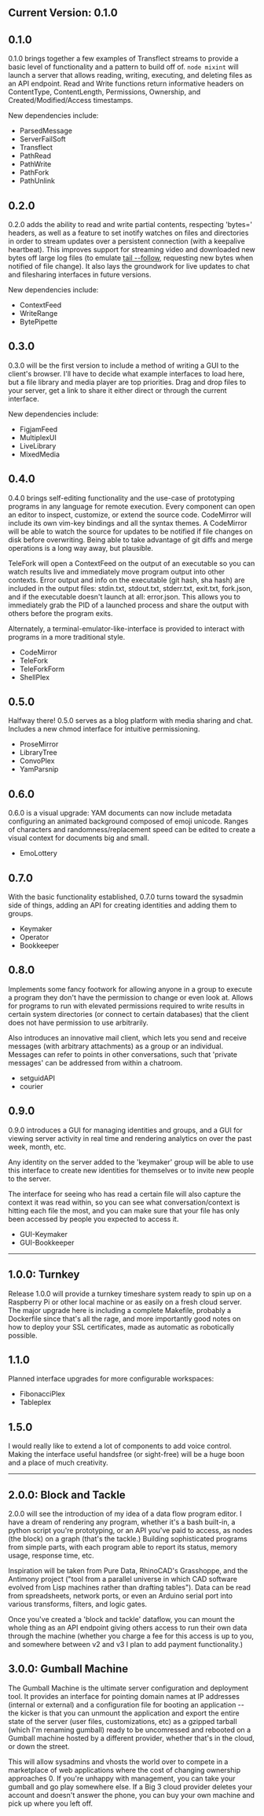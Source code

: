 ## Current Version: 0.1.0

## <a href="0.1.0"></a>
## 0.1.0

0.1.0 brings together a few examples of Transflect streams to provide a basic level of functionality and a pattern to build off of. `node mixint` will launch a server that allows reading, writing, executing, and deleting files as an API endpoint. Read and Write functions return informative headers on ContentType, ContentLength, Permissions, Ownership, and Created/Modified/Access timestamps.

New dependencies include:
- ParsedMessage
- ServerFailSoft
- Transflect
- PathRead
- PathWrite
- PathFork
- PathUnlink

## <a href="0.2.0"></a>
## 0.2.0

0.2.0 adds the ability to read and write partial contents, respecting 'bytes=' headers, as well as a feature to set inotify watches on files and directories in order to stream updates over a persistent connection (with a keepalive heartbeat). This improves support for streaming video and downloaded new bytes off large log files (to emulate [tail --follow](http://man7.org/linux/man-pages/man1/tail.1.html), requesting new bytes when notified of file change). It also lays the groundwork for live updates to chat and filesharing interfaces in future versions.

New dependencies include:
- ContextFeed
- WriteRange
- BytePipette

## <a href="0.3.0"></a>
## 0.3.0

0.3.0 will be the first version to include a method of writing a GUI to the client's browser. I'll have to decide what example interfaces to load here, but a file library and media player are top priorities. Drag and drop files to your server, get a link to share it either direct or through the current interface.

New dependencies include:
- FigjamFeed
- MultiplexUI
- LiveLibrary
- MixedMedia

## <a href="0.4.0"></a>
## 0.4.0

0.4.0 brings self-editing functionality and the use-case of prototyping programs in any language for remote execution. Every component can open an editor to inspect, customize, or extend the source code. CodeMirror will include its own vim-key bindings and all the syntax themes. A CodeMirror will be able to watch the source for updates to be notified if file changes on disk before overwriting. Being able to take advantage of git diffs and merge operations is a long way away, but plausible.

TeleFork will open a ContextFeed on the output of an executable so you can watch results live and immediately move program output into other contexts. Error output and info on the executable (git hash, sha hash) are included in the output files: stdin.txt, stdout.txt, stderr.txt, exit.txt, fork.json, and if the executable doesn't launch at all: error.json. This allows you to immediately grab the PID of a launched process and share the output with others before the program exits.

Alternately, a terminal-emulator-like-interface is provided to interact with programs in a more traditional style.

- CodeMirror
- TeleFork
- TeleForkForm
- ShellPlex

## <a href="0.5.0"></a>
## 0.5.0

Halfway there! 0.5.0 serves as a blog platform with media sharing and chat. Includes a new chmod interface for intuitive permissioning.

- ProseMirror
- LibraryTree
- ConvoPlex
- YamParsnip

## <a href="0.6.0"></a>
## 0.6.0

0.6.0 is a visual upgrade: YAM documents can now include metadata configuring an animated background composed of emoji unicode. Ranges of characters and randomness/replacement speed can be edited to create a visual context for documents big and small.

- EmoLottery

## <a href="0.7.0"></a>
## 0.7.0

With the basic functionality established, 0.7.0 turns toward the sysadmin side of things, adding an API for creating identities and adding them to groups.


- Keymaker
- Operator
- Bookkeeper

## <a href="0.8.0"></a>
## 0.8.0

Implements some fancy footwork for allowing anyone in a group to execute a program they don't have the permission to change or even look at. Allows for programs to run with elevated permissions required to write results in certain system directories (or connect to certain databases) that the client does not have permission to use arbitrarily.

Also introduces an innovative mail client, which lets you send and receive messages (with arbitrary attachments) as a group or an individual. Messages can refer to points in other conversations, such that 'private messages' can be addressed from within a chatroom.


- setguidAPI
- courier

## <a href="0.9.0"></a>
## 0.9.0

0.9.0 introduces a GUI for managing identities and groups, and a GUI for viewing server activity in real time and rendering analytics on over the past week, month, etc.

Any identity on the server added to the 'keymaker' group will be able to use this interface to create new identities for themselves or to invite new people to the server.

The interface for seeing who has read a certain file will also capture the context it was read within, so you can see what conversation/context is hitting each file the most, and you can make sure that your file has only been accessed by people you expected to access it.

- GUI-Keymaker
- GUI-Bookkeeper

------
## <a href="1.0.0"></a>
## 1.0.0: Turnkey

Release 1.0.0 will provide a turnkey timeshare system ready to spin up on a Raspberry Pi or other local machine or as easily on a fresh cloud server. The major upgrade here is including a complete Makefile, probably a Dockerfile since that's all the rage, and more importantly good notes on how to deploy your SSL certificates, made as automatic as robotically possible.

## <a href="1.1.0"></a>
## 1.1.0

Planned interface upgrades for more configurable workspaces:
- FibonacciPlex
- Tableplex

## <a href="1.5.0"></a>
## 1.5.0

I would really like to extend a lot of components to add voice control. Making the interface useful handsfree (or sight-free) will be a huge boon and a place of much creativity.


------
## <a href="2.0.0"></a>
## 2.0.0: Block and Tackle

2.0.0 will see the introduction of my idea of a data flow program editor. I have a dream of rendering any program, whether it's a bash built-in, a python script you're prototyping, or an API you've paid to access, as nodes (the block) on a graph (that's the tackle.) Building sophisticated programs from simple parts, with each program able to report its status, memory usage, response time, etc.

Inspiration will be taken from Pure Data, RhinoCAD's Grasshoppe, and the Antimony project ("tool from a parallel universe in which CAD software evolved from Lisp machines rather than drafting tables"). Data can be read from spreadsheets, network ports, or even an Arduino serial port into various transforms, filters, and logic gates.

Once you've created a 'block and tackle' dataflow, you can mount the whole thing as an API endpoint giving others access to run their own data through the machine (whether you charge a fee for this access is up to you, and somewhere between v2 and v3 I plan to add payment functionality.)

## <a href="3.0.0"></a>
## 3.0.0: Gumball Machine

The Gumball Machine is the ultimate server configuration and deployment tool. It provides an interface for pointing domain names at IP addresses (internal or external) and a configuration file for booting an application -- the kicker is that you can unmount the application and export the entire state of the server (user files, customizations, etc) as a gzipped tarball (which I'm renaming gumball) ready to be uncomressed and rebooted on a Gumball machine hosted by a different provider, whether that's in the cloud, or down the street.

This will allow sysadmins and vhosts the world over to compete in a marketplace of web applications where the cost of changing ownership approaches 0. If you're unhappy with management, you can take your gumball and go play somewhere else. If a Big 3 cloud provider deletes your account and doesn't answer the phone, you can buy your own machine and pick up where you left off.
